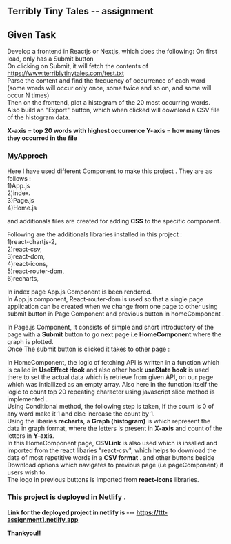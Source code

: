 ## Terribly Tiny Tales -- assignment
## Given Task
Develop a frontend in Reactjs or Nextjs, which does the following:
On first load, only has a Submit button<br>
On clicking on Submit, it will fetch the contents of https://www.terriblytinytales.com/test.txt<br>
Parse the content and find the frequency of occurrence of each word (some words will occur only once, some twice and so on, and some will occur N times)<br>
Then on the frontend, plot a histogram of the 20 most occurring words.<br>
Also build an "Export" button, which when clicked will download a CSV file of the histogram data.<br>

**X-axis = top 20 words with highest occurrence Y-axis = how many times they occurred in the file** 

### MyApproch
Here I have used different Component to make this project . They are as follows : <br>
1)App.js <br>
2)index. <br>
3)Page.js <br> 
4)Home.js<br>

and additionals files are created for adding **CSS** to the specific component.

Following are the additionals libraries installed in this project :<br>
1)react-chartjs-2, <br>
2)react-csv, <br>
3)react-dom, <br>
4)react-icons, <br>
5)react-router-dom, <br>
6)recharts, <br>

In index page App.js Component is been rendered. <br>
In App.js component, React-router-dom is used so that a single page application can be created when we change from one page to other using submit button in Page Component and previous button in homeComponent .<br>

In Page.js Component, It consists of simple and short introductory of the page with a **Submit** button to go next page i.e **HomeComponent** where the graph is plotted.<br>
Once The submit button is clicked it takes to other page : 

In HomeComponent, the logic of fetching API is written in a function which is called in **UseEffect Hook** and also other hook **useState hook** is used there to set the actual data which is retrieve from given API,  on our page which was intiallized as an empty array.
Also here in the function itself the logic to count top 20 repeating character using javascript slice method is implemented . <br>
Using Conditional method, the following step is taken, If the count is 0 of any word make it 1 and else increase the count by 1.<br>
Using the libaries **recharts**, a **Graph (histogram)** is which represent the data in graph format, where the letters is present in **X-axis** and count of the letters in **Y-axis**.<br>
In this HomeComponent page, **CSVLink** is also used which is insalled and imported from the react libaries "react-csv",  which helps to download the data of most repetitive words in a **CSV format** . and other buttons beside Download options which navigates to previous page (i.e pageComponent) if users wish to.<br>
The logo in previous buttons is imported from **react-icons** libraries.


### This project is deployed in Netlify .
**Link for the deployed project in netlify is --- https://ttt-assignment1.netlify.app**

**Thankyou!!**
 








